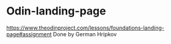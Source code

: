 # Odin-landing-page
https://www.theodinproject.com/lessons/foundations-landing-page#assignment
Done by German Hripkov
